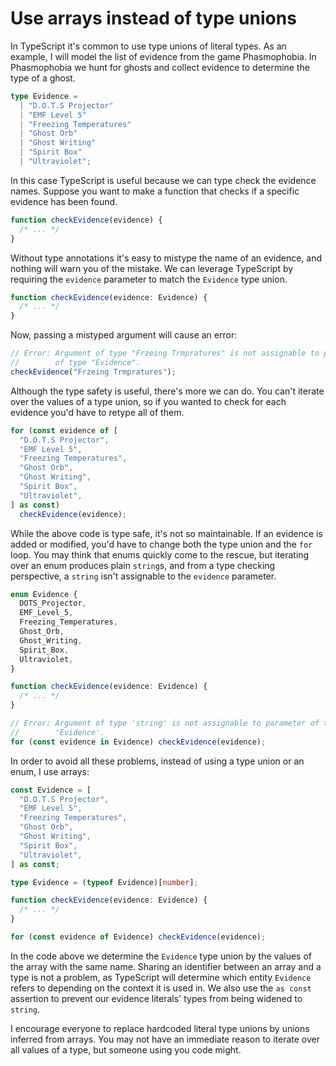 # Use arrays instead of type unions

In TypeScript it's common to use type unions of literal types. As an example, I
will model the list of evidence from the game Phasmophobia. In Phasmophobia we
hunt for ghosts and collect evidence to determine the type of a ghost.

```ts
type Evidence =
  | "D.O.T.S Projector"
  | "EMF Level 5"
  | "Freezing Temperatures"
  | "Ghost Orb"
  | "Ghost Writing"
  | "Spirit Box"
  | "Ultraviolet";
```

In this case TypeScript is useful because we can type check the evidence names.
Suppose you want to make a function that checks if a specific evidence has been
found.

```ts
function checkEvidence(evidence) {
  /* ... */
}
```

Without type annotations it's easy to mistype the name of an evidence, and
nothing will warn you of the mistake. We can leverage TypeScript by requiring
the `evidence` parameter to match the `Evidence` type union.

```ts
function checkEvidence(evidence: Evidence) {
  /* ... */
}
```

Now, passing a mistyped argument will cause an error:

```ts
// Error: Argument of type "Frzeing Trmpratures" is not assignable to parameter
//        of type "Evidence".
checkEvidence("Frzeing Trmpratures");
```

Although the type safety is useful, there's more we can do. You can't iterate
over the values of a type union, so if you wanted to check for each evidence
you'd have to retype all of them.

```ts
for (const evidence of [
  "D.O.T.S Projector",
  "EMF Level 5",
  "Freezing Temperatures",
  "Ghost Orb",
  "Ghost Writing",
  "Spirit Box",
  "Ultraviolet",
] as const)
  checkEvidence(evidence);
```

While the above code is type safe, it's not so maintainable. If an evidence is
added or modified, you'd have to change both the type union and the `for` loop.
You may think that enums quickly come to the rescue, but iterating over an enum
produces plain `string`s, and from a type checking perspective, a `string` isn't
assignable to the `evidence` parameter.

```ts
enum Evidence {
  DOTS_Projector,
  EMF_Level_5,
  Freezing_Temperatures,
  Ghost_Orb,
  Ghost_Writing,
  Spirit_Box,
  Ultraviolet,
}

function checkEvidence(evidence: Evidence) {
  /* ... */
}

// Error: Argument of type 'string' is not assignable to parameter of type
//        'Evidence'.
for (const evidence in Evidence) checkEvidence(evidence);
```

In order to avoid all these problems, instead of using a type union or an enum,
I use arrays:

```ts
const Evidence = [
  "D.O.T.S Projector",
  "EMF Level 5",
  "Freezing Temperatures",
  "Ghost Orb",
  "Ghost Writing",
  "Spirit Box",
  "Ultraviolet",
] as const;

type Evidence = (typeof Evidence)[number];

function checkEvidence(evidence: Evidence) {
  /* ... */
}

for (const evidence of Evidence) checkEvidence(evidence);
```

In the code above we determine the `Evidence` type union by the values of the
array with the same name. Sharing an identifier between an array and a type is
not a problem, as TypeScript will determine which entity `Evidence` refers to
depending on the context it is used in. We also use the `as const` assertion to
prevent our evidence literals' types from being widened to `string`.

I encourage everyone to replace hardcoded literal type unions by unions inferred
from arrays. You may not have an immediate reason to iterate over all values of
a type, but someone using you code might.
